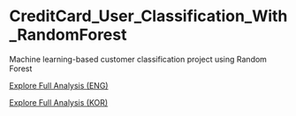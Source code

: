 # CreditCard_User_Classification_With_RandomForest
Machine learning-based customer classification project using Random Forest

[Explore Full Analysis (ENG)](https://www.notion.so/Customer-Segmentation-Analysis-Using-Random-Forest-for-a-Credit-Card-Company-1e8e239d363a80ed881afc43ec6d2a87)

[Explore Full Analysis (KOR)](https://github.com/LeeHaEun1/CreditCard_User_Classification_With_RandomForest/blob/main/CreditCard_User_Classification_KR.pdf)

